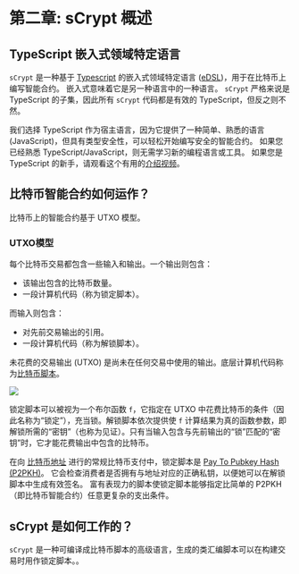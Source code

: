 # 第二章: sCrypt 概述

## TypeScript 嵌入式领域特定语言

`sCrypt` 是一种基于 [Typescript](https://www.typescriptlang.org/) 的嵌入式领域特定语言 ([eDSL](https://en.wikipedia.org/wiki/Domain-specific_language#External_and_Embedded_Domain_Specific_Languages))，用于在比特币上编写智能合约。 嵌入式意味着它是另一种语言中的一种语言。 `sCrypt` 严格来说是 TypeScript 的子集，因此所有 `sCrypt` 代码都是有效的 TypeScript，但反之则不然。

我们选择 TypeScript 作为宿主语言，因为它提供了一种简单、熟悉的语言 (JavaScript)，但具有类型安全性，可以轻松开始编写安全的智能合约。 如果您已经熟悉 TypeScript/JavaScript，则无需学习新的编程语言或工具。 如果您是 TypeScript 的新手，请观看这个有用的[介绍视频](https://www.youtube.com/watch?v=ahCwqrYpIuM)。


## 比特币智能合约如何运作？

比特币上的智能合约基于 UTXO 模型。

### UTXO模型

每个比特币交易都包含一些输入和输出。一个输出则包含：

- 该输出包含的比特币数量。
- 一段计算机代码（称为锁定脚本）。

而输入则包含：

- 对先前交易输出的引用。
- 一段计算机代码（称为解锁脚本）。


未花费的交易输出 (UTXO) 是尚未在任何交易中使用的输出。底层计算机代码称为[比特币脚本](https://wiki.bitcoinsv.io/index.php/Script)。

![](https://scrypt.io/scrypt-ts/assets/images/utxo-a4cf31c29158072cdfbfae3366522ba5.jpg)


锁定脚本可以被视为一个布尔函数 `f`，它指定在 UTXO 中花费比特币的条件（因此名称为“锁定”），充当锁。解锁脚本依次提供使 `f` 计算结果为真的函数参数，即解锁所需的“密钥”（也称为见证）。只有当输入包含与先前输出的“锁”匹配的“密钥”时，它才能花费输出中包含的比特币。


在向 [比特币地址](https://wiki.bitcoinsv.io/index.php/Bitcoin_address) 进行的常规比特币支付中，锁定脚本是 [Pay To Pubkey Hash (P2PKH)](https://learnmeabitcoin.com/technical/p2pkh)。 它会检查消费者是否拥有与地址对应的正确私钥，以便她可以在解锁脚本中生成有效签名。 富有表现力的脚本使锁定脚本能够指定比简单的 P2PKH（即比特币智能合约）任意更复杂的支出条件。

## sCrypt 是如何工作的？

`sCrypt` 是一种可编译成比特币脚本的高级语言，生成的类汇编脚本可以在构建交易时用作锁定脚本。。